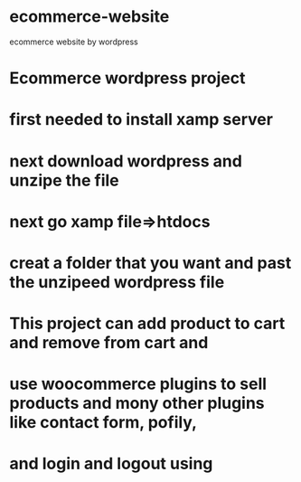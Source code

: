 # ecommerce-website
ecommerce website by wordpress
# Ecommerce wordpress project

# first needed to install xamp server

# next download wordpress and unzipe the file

# next go xamp file=>htdocs

# creat a folder that you want and past the unzipeed wordpress file


# This project can add product to cart and remove from cart and 

# use woocommerce plugins to sell products and mony other plugins like contact form, pofily,


# and login and logout using 

